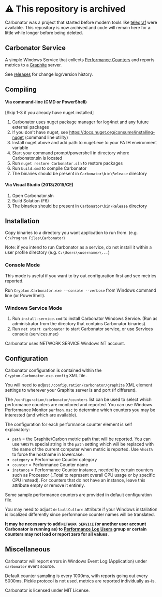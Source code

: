 # ⚠️ This repository is archived

Carbonator was a project that started before modern tools like [telegraf](https://www.influxdata.com/get-telegraf/) were available. This repository is now archived and code will remain here for a little while longer before being deleted.


## Carbonator Service #

A simple Windows Service that collects [Performance Counters](https://msdn.microsoft.com/en-us/library/windows/desktop/aa373083%28v=vs.85%29.aspx) and 
reports metrics to a [Graphite](http://graphite.readthedocs.org/en/latest/overview.html) server.

See [releases](https://github.com/CryptonZylog/carbonator/releases) for change log/version history.

## Compiling ##

#### Via command-line (CMD or PowerShell) ####

[Skip 1-3 if you already have nuget installed]

1. Carbonator uses nuget package manager for log4net and any future external packages
2. If you don't have nuget, see https://docs.nuget.org/consume/installing-nuget (command line utility)
3. Install nuget above and add path to nuget.exe to your PATH environment variable
4. Start your command prompt/powershell in directory where Carbonator.sln is located
5. Run ``nuget restore Carbonator.sln`` to restore packages
6. Run ``build.cmd`` to compile Carbonator
7. The binaries should be present in ``Carbonator\bin\Release`` directory

#### Via Visual Studio (2013/2015/CE) ####

1. Open Carbonator.sln
2. Build Solution (F6)
3. The binaries should be present in ``Carbonator\bin\Release`` directory

## Installation ##

Copy binaries to a directory you want application to run from. (e.g. ``C:\Program Files\Carbonator``)

Note: if you intend to run Carbonator as a service, do not install it within a user profile directory (e.g. ``C:\Users\<username>\...``)

### Console Mode ###

This mode is useful if you want to try out configuration first and see metrics reported.

Run ``Crypton.Carbonator.exe --console --verbose`` from Windows command line (or PowerShell).

### Windows Service Mode ###

1. Run ``install-service.cmd`` to install Carbonator Windows Service. (Run as administrator from the directory that contains Carbonator binaries).
2. Run ``net start carbonator`` to start Carbonator service, or use Services console (services.msc)

Carbonator uses NETWORK SERVICE Windows NT account.

## Configuration ##

Carbonator configuration is contained within the ``Crypton.Carbonator.exe.config`` XML file.

You will need to adjust ``/configuration/carbonator/graphite`` XML element settings to wherever your Graphite server is and port (if different).

The ``/configuration/carbonator/counters`` list can be used to select which performance counters are monitored and reported. You can use Windows Performance Monitor ``perfmon.msc``
to determine which counters you may be interested (and which are available).

The configuration for each performance counter element is self explanatory:

- `path` = the Graphite/Carbon metric path that will be reported. 
  You can use ``%HOST%`` special string in the `path` setting which will be replaced with the name of the current computer when metric is reported. Use ``%host%`` to force the hostname in lowercase.
- `category` = Performance Counter category
- `counter` = Performance Counter name
- `instance` = Performance Counter instance, needed by certain counters such as Processor (_Total to represent overall CPU usage or by specific CPU instead).
  For counters that do not have an instance, leave this attribute empty or remove it entirely.

Some sample performance counters are provided in default configuration file.

You may need to adjust `defaultCulture` attribute if your Windows installation is localized differently since performance counter names will be translated.

**It may be necessary to add ``NETWORK SERVICE`` (or another user account Carbonator is running as) to [Performance Log Users](https://technet.microsoft.com/en-us/library/cc785098%28v=ws.10%29.aspx) group or certain counters may not load or report zero for all values.**

## Miscellaneous ##

Carbonator will report errors in Windows Event Log (Application) under `carbonator` event source.

Default counter sampling is every 1000ms, with reports going out every 5000ms. Pickle protocol is not used, metrics are reported individually as-is.

Carbonator is licensed under MIT License.
